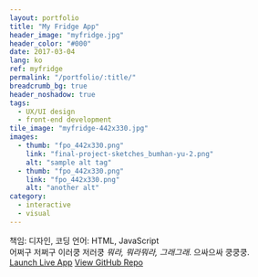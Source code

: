 ```yaml
---
layout: portfolio
title: "My Fridge App"
header_image: "myfridge.jpg"
header_color: "#000"
date: 2017-03-04
lang: ko
ref: myfridge
permalink: "/portfolio/:title/"
breadcrumb_bg: true
header_noshadow: true
tags:
  - UX/UI design
  - front-end development
tile_image: "myfridge-442x330.jpg"
images:
  - thumb: "fpo_442x330.png"
    link: "final-project-sketches_bumhan-yu-2.png"
    alt: "sample alt tag"
  - thumb: "fpo_442x330.png"
    link: "fpo_442x330.png"
    alt: "another alt"
category:
  - interactive
  - visual
---
```

<div class="project-info">
  <span>책임:</span> 디자인, 코딩
  <span>언어:</span> HTML, JavaScript
</div>
  어쩌구 저쩌구 이러쿵 저러쿵 <em>뭐라, 뭐라뭐라, 그래그래</em>. 으싸으싸 쿵쿵쿵.
<div class="buttons">
  <span class="unselectable">
  <a href="https://rememberfridge.com/" title="Launch live app" target="_blank">Launch Live App</a></span>
  <span class="unselectable"><a href="https://github.com/baadaa/myfridge" title="GitHub repo" target="_blank">View GitHub Repo</a></span>
</div>
